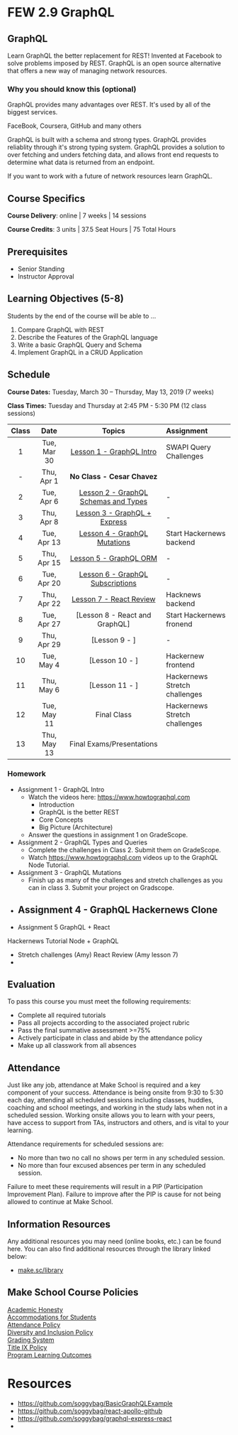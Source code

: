 # FEW 2.9 GraphQL

## GraphQL

Learn GraphQL the better replacement for REST! Invented at Facebook to solve problems imposed by REST. GraphQL is an open source alternative that offers a new way of managing network resources. 

### Why you should know this (optional)

GraphQL provides many advantages over REST. It's used by all of the biggest services. 

FaceBook, Coursera, GitHub and many others 

GraphQL is built with a schema and strong types. GraphQL provides reliablity through it's strong typing system. GraphQL provides a solution to over fetching and unders fetching data, and allows front end requests to determine what data is returned from an endpoint. 

If you want to work with a future of network resources learn GraphQL. 

## Course Specifics

**Course Delivery**: online | 7 weeks | 14 sessions

**Course Credits**: 3 units | 37.5 Seat Hours | 75 Total Hours

## Prerequisites  

- Senior Standing
- Instructor Approval

## Learning Objectives (5-8)

Students by the end of the course will be able to ...

1. Compare GraphQL with REST
1. Describe the Features of the GraphQL language
1. Write a basic GraphQL Query and Schema
1. Implement GraphQL in a CRUD Application



## Schedule

**Course Dates:** Tuesday, March 30 – Thursday, May 13, 2019 (7 weeks)

**Class Times:** Tuesday and Thursday at 2:45 PM - 5:30 PM (12 class sessions)

| Class |          Date          |                 Topics                  | Assignment |
|:-----:|:----------------------:|:---------------------------------------:|:-----------|
|  1  | Tue, Mar 30   | [Lesson 1 - GraphQL Intro]              | SWAPI Query Challenges |
|  -  |  Thu, Apr 1   | **No Class - Cesar Chavez** |
|  2  | Tue, Apr 6    | [Lesson 2 - GraphQL Schemas and Types]  | - |
|  3  | Thu, Apr 8    | [Lesson 3 - GraphQL + Express]          | - |
|  4  | Tue, Apr 13   | [Lesson 4 - GraphQL Mutations]          | Start Hackernews backend |
|  5  | Thu, Apr 15   | [Lesson 5 - GraphQL ORM]                | - |
|  6  | Tue, Apr 20   | [Lesson 6 - GraphQL Subscriptions]      | - |
|  7  | Thu, Apr 22   | [Lesson 7 - React Review]               | Hacknews backend |
|  8  | Tue, Apr 27   | [Lesson 8 - React and GraphQL]          | Start Hackernews fronend |
|  9  | Thu, Apr 29   | [Lesson 9 - ]               | - |
|  10 | Tue, May 4    | [Lesson 10 - ]              | Hackernew frontend |
|  11 | Thu, May 6    | [Lesson 11 - ]              | Hackernews Stretch challenges |
|  12 | Tue, May 11   | Final Class                 | Hackernews Stretch challenges |
|  13 | Thu, May 13   | Final Exams/Presentations               |  |

[Lesson 1 - GraphQL Intro]: Lessons/Lesson1.md
[Lesson 2 - GraphQL Schemas and Types]: Lessons/Lesson2.md
[Lesson 3 - GraphQL + Express]: Lessons/Lesson3.md
[Lesson 4 - GraphQL Mutations]: Lessons/Lesson4.md
[Lesson 5 - GraphQL ORM]: Lessons/Lesson5.md
[Lesson 6 - GraphQL Subscriptions]: Lessons/Lesson6.md
[Lesson 7 - React Review]: Lessons/Lesson7.md
[Lesson 8 - ]: Lessons/Lesson8.md
[Lesson 9]: Lessons/Lesson9.md
[Lesson 10]: Lessons/Lesson10.md
[Lesson 11]: Lessons/Lesson11.md
[Lesson 12]: Lessons/Lesson12.md

### Homework

- Assignment 1 - GraphQL Intro 
	- Watch the videos here: https://www.howtographql.com
		- Introduction
		- GraphQL is the better REST
		- Core Concepts
		- Big Picture (Architecture)
	- Answer the questions in assignment 1 on GradeScope.
- Assignment 2 - GraphQL Types and Queries
	- Complete the challenges in Class 2. Submit them on GradeScope.
	- Watch https://www.howtographql.com videos up to the GraphQL Node Tutorial.
- Assignment 3 - GraphQL Mutations
	 - Finish up as many of the challenges and stretch challenges as you can in class 3. Submit your project on Gradscope. 
- Assignment 4 - GraphQL Hackernews Clone
	- 
- Assignment 5 GraphQL + React 


Hackernews Tutorial Node + GraphQL
- Stretch challenges (Amy)
React Review (Amy lesson 7)
- 

	

<!-- All projects should have a Gihub repo to document your work. You should commit each time your sit down to work. It's your goal to show a record of your progress throughg the commit history in each progress.

- Project 1: [How to GraphQL Intro](https://www.howtographql.com/basics/0-introduction/)
	- Complete all of the sections here. You don't have to make a repo for this. 
	- Deliverable: Show all sections completed
	- Start: Class 1 
	- Complete: Class 2
- Project 2: [GraphQL Node tutorial](https://www.howtographql.com/graphql-js/0-introduction/)
	- Complete this tutorial. 
	- Deliverable: The completed project in a GitHub Repo
	- Start: Class 2
	- Complete: Class 4
- Project 3: [React + Apollo](https://www.howtographql.com/react-apollo/0-introduction/)
	- Complete the entire tutorial
	- Deliverable: A GitHub Repo containing the completed project
	- Start: Class 4
	- Complete: Class 6
- Custom Project Proposal
	- Define the form and features of yopur custom project
	- Deliverable: Github repo with README.md describing the project. 
	- Start: Class 6
	- Complete: Class 7
- Custom Project 
	- Deliverable: See custom project proposal
	- Start: Class 7
	- Complete: Class 11 -->

## Evaluation
To pass this course you must meet the following requirements:

- Complete all required tutorials 
- Pass all projects according to the associated project rubric
- Pass the final summative assessment >=75%
- Actively participate in class and abide by the attendance policy
- Make up all classwork from all absences

## Attendance
Just like any job, attendance at Make School is required and a key component of your success. Attendance is being onsite from 9:30 to 5:30 each day, attending all scheduled sessions including classes, huddles, coaching and school meetings, and working in the study labs when not in a scheduled session. Working onsite allows you to learn with your peers, have access to support from TAs, instructors and others, and is vital to your learning.

Attendance requirements for scheduled sessions are:
- No more than two no call no shows per term in any scheduled session.
- No more than four excused absences per term in any scheduled session.

Failure to meet these requirements will result in a PIP (Participation Improvement Plan).  Failure to improve after the PIP is cause for not being allowed to continue at Make School. 

##  Information Resources

Any additional resources you may need (online books, etc.) can be found here. You can also find additional resources through the library linked below:

- [make.sc/library](http://make.sc/library)

## Make School Course Policies

[Academic Honesty](https://make.sc/academic-honesty)<br>
[Accommodations for Students](https://make.sc/accommodations-for-students)<br>
[Attendance Policy](https://make.sc/attendance-policy)  
[Diversity and Inclusion Policy](https://make.sc/diversity-and-inclusion-policy)<br>
[Grading System](https://make.sc/grading-system)
<br>
[Title IX Policy](https://make.sc/title-ix-policy)<br>
[Program Learning Outcomes](https://make.sc/program-learning-outcomes)


# Resources 

- https://github.com/soggybag/BasicGraphQLExample
- https://github.com/soggybag/react-apollo-github
- https://github.com/soggybag/graphql-express-react
- 